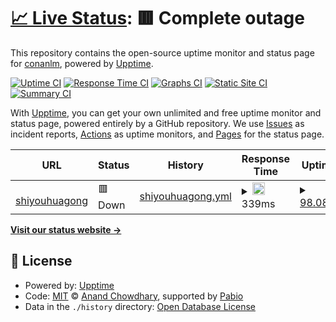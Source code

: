 # [📈 Live Status](https://demo.upptime.js.org): <!--live status--> **🟥 Complete outage**

This repository contains the open-source uptime monitor and status page for [conanlm](https://demo.upptime.js.org), powered by [Upptime](https://github.com/upptime/upptime).

[![Uptime CI](https://github.com/conanlm/upptime/workflows/Uptime%20CI/badge.svg)](https://github.com/conanlm/upptime/actions?query=workflow%3A%22Uptime+CI%22)
[![Response Time CI](https://github.com/conanlm/upptime/workflows/Response%20Time%20CI/badge.svg)](https://github.com/conanlm/upptime/actions?query=workflow%3A%22Response+Time+CI%22)
[![Graphs CI](https://github.com/conanlm/upptime/workflows/Graphs%20CI/badge.svg)](https://github.com/conanlm/upptime/actions?query=workflow%3A%22Graphs+CI%22)
[![Static Site CI](https://github.com/conanlm/upptime/workflows/Static%20Site%20CI/badge.svg)](https://github.com/conanlm/upptime/actions?query=workflow%3A%22Static+Site+CI%22)
[![Summary CI](https://github.com/conanlm/upptime/workflows/Summary%20CI/badge.svg)](https://github.com/conanlm/upptime/actions?query=workflow%3A%22Summary+CI%22)

With [Upptime](https://upptime.js.org), you can get your own unlimited and free uptime monitor and status page, powered entirely by a GitHub repository. We use [Issues](https://github.com/conanlm/upptime/issues) as incident reports, [Actions](https://github.com/conanlm/upptime/actions) as uptime monitors, and [Pages](https://demo.upptime.js.org) for the status page.

<!--start: status pages-->
<!-- This summary is generated by Upptime (https://github.com/upptime/upptime) -->
<!-- Do not edit this manually, your changes will be overwritten -->
<!-- prettier-ignore -->
| URL | Status | History | Response Time | Uptime |
| --- | ------ | ------- | ------------- | ------ |
| <img alt="" src="https://icons.duckduckgo.com/ip3/www.shiyouhuagong.com.cn.ico" height="13"> [shiyouhuagong](https://www.shiyouhuagong.com.cn) | 🟥 Down | [shiyouhuagong.yml](https://github.com/conanlm/upptime-demo/commits/HEAD/history/shiyouhuagong.yml) | <details><summary><img alt="Response time graph" src="./graphs/shiyouhuagong/response-time-week.png" height="20"> 339ms</summary><br><a href="https://conanlm.github.io/upptime/history/shiyouhuagong"><img alt="Response time 388" src="https://img.shields.io/endpoint?url=https%3A%2F%2Fraw.githubusercontent.com%2Fconanlm%2Fupptime-demo%2FHEAD%2Fapi%2Fshiyouhuagong%2Fresponse-time.json"></a><br><a href="https://conanlm.github.io/upptime/history/shiyouhuagong"><img alt="24-hour response time 271" src="https://img.shields.io/endpoint?url=https%3A%2F%2Fraw.githubusercontent.com%2Fconanlm%2Fupptime-demo%2FHEAD%2Fapi%2Fshiyouhuagong%2Fresponse-time-day.json"></a><br><a href="https://conanlm.github.io/upptime/history/shiyouhuagong"><img alt="7-day response time 339" src="https://img.shields.io/endpoint?url=https%3A%2F%2Fraw.githubusercontent.com%2Fconanlm%2Fupptime-demo%2FHEAD%2Fapi%2Fshiyouhuagong%2Fresponse-time-week.json"></a><br><a href="https://conanlm.github.io/upptime/history/shiyouhuagong"><img alt="30-day response time 388" src="https://img.shields.io/endpoint?url=https%3A%2F%2Fraw.githubusercontent.com%2Fconanlm%2Fupptime-demo%2FHEAD%2Fapi%2Fshiyouhuagong%2Fresponse-time-month.json"></a><br><a href="https://conanlm.github.io/upptime/history/shiyouhuagong"><img alt="1-year response time 388" src="https://img.shields.io/endpoint?url=https%3A%2F%2Fraw.githubusercontent.com%2Fconanlm%2Fupptime-demo%2FHEAD%2Fapi%2Fshiyouhuagong%2Fresponse-time-year.json"></a></details> | <details><summary><a href="https://conanlm.github.io/upptime/history/shiyouhuagong">98.08%</a></summary><a href="https://conanlm.github.io/upptime/history/shiyouhuagong"><img alt="All-time uptime 88.99%" src="https://img.shields.io/endpoint?url=https%3A%2F%2Fraw.githubusercontent.com%2Fconanlm%2Fupptime-demo%2FHEAD%2Fapi%2Fshiyouhuagong%2Fuptime.json"></a><br><a href="https://conanlm.github.io/upptime/history/shiyouhuagong"><img alt="24-hour uptime 96.97%" src="https://img.shields.io/endpoint?url=https%3A%2F%2Fraw.githubusercontent.com%2Fconanlm%2Fupptime-demo%2FHEAD%2Fapi%2Fshiyouhuagong%2Fuptime-day.json"></a><br><a href="https://conanlm.github.io/upptime/history/shiyouhuagong"><img alt="7-day uptime 98.08%" src="https://img.shields.io/endpoint?url=https%3A%2F%2Fraw.githubusercontent.com%2Fconanlm%2Fupptime-demo%2FHEAD%2Fapi%2Fshiyouhuagong%2Fuptime-week.json"></a><br><a href="https://conanlm.github.io/upptime/history/shiyouhuagong"><img alt="30-day uptime 88.99%" src="https://img.shields.io/endpoint?url=https%3A%2F%2Fraw.githubusercontent.com%2Fconanlm%2Fupptime-demo%2FHEAD%2Fapi%2Fshiyouhuagong%2Fuptime-month.json"></a><br><a href="https://conanlm.github.io/upptime/history/shiyouhuagong"><img alt="1-year uptime 88.99%" src="https://img.shields.io/endpoint?url=https%3A%2F%2Fraw.githubusercontent.com%2Fconanlm%2Fupptime-demo%2FHEAD%2Fapi%2Fshiyouhuagong%2Fuptime-year.json"></a></details>

<!--end: status pages-->

[**Visit our status website →**](https://demo.upptime.js.org)

## 📄 License

- Powered by: [Upptime](https://github.com/upptime/upptime)
- Code: [MIT](./LICENSE) © [Anand Chowdhary](https://anandchowdhary.com), supported by [Pabio](https://pabio.com)
- Data in the `./history` directory: [Open Database License](https://opendatacommons.org/licenses/odbl/1-0/)
